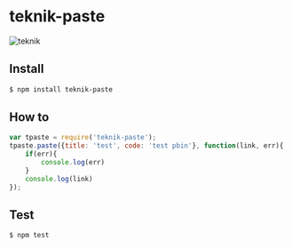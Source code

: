 # teknik-paste

![teknik](https://teknik-5b3f.kxcdn.com/Images/logo-black.svg)

## Install
```bash
$ npm install teknik-paste
```

## How to
```js
var tpaste = require('teknik-paste');
tpaste.paste({title: 'test', code: 'test pbin'}, function(link, err){
	if(err){
		console.log(err)
	}
	console.log(link)
});
```
## Test
```bash
$ npm test
```
